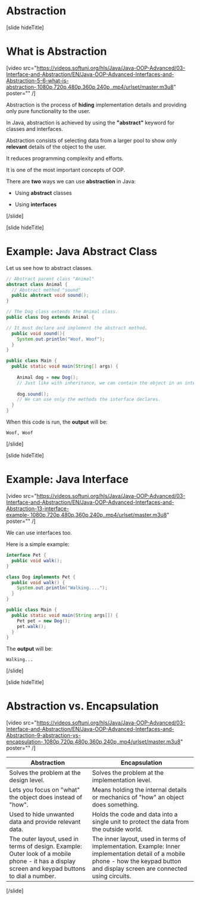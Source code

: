 # Abstraction

[slide hideTitle]

# What is Abstraction

[video src="https://videos.softuni.org/hls/Java/Java-OOP-Advanced/03-Interface-and-Abstraction/EN/Java-OOP-Advanced-Interfaces-and-Abstraction-5-6-what-is-abstraction-,1080p,720p,480p,360p,240p,.mp4/urlset/master.m3u8" poster="" /]

Abstraction is the process of **hiding** implementation details and providing only pure functionality to the user.

In Java, abstraction is achieved by using the **"abstract"** keyword for classes and interfaces.

Abstraction consists of selecting data from a larger pool to show only **relevant** details of the object to the user.

It reduces programming complexity and efforts. 

It is one of the most important concepts of OOP.


There are **two** ways we can use **abstraction** in Java:

- Using **abstract** classes

- Using **interfaces**

[/slide]


[slide hideTitle]
# Example: Java Abstract Class

Let us see how to abstract classes.

``` java
// Abstract parent class "Animal"
abstract class Animal {
  // Abstract method "sound"
  public abstract void sound();
}
```

``` java
// The Dog class extends the Animal class.
public class Dog extends Animal {

// It must declare and implement the abstract method.
  public void sound(){
    System.out.println("Woof, Woof");
  }
}
```

``` java
public class Main {
  public static void main(String[] args) {
  
    Animal dog = new Dog(); 
    // Just like with inheritance, we can contain the object in an interface that it implements.
    
    dog.sound();
    // We can use only the methods the interface declares.
  }
}
```

When this code is run, the **output** will be:

``` 
Woof, Woof
```
[/slide]


[slide hideTitle]
# Example: Java Interface

[video src="https://videos.softuni.org/hls/Java/Java-OOP-Advanced/03-Interface-and-Abstraction/EN/Java-OOP-Advanced-Interfaces-and-Abstraction-13-interface-example-,1080p,720p,480p,360p,240p,.mp4/urlset/master.m3u8" poster="" /]

We can use interfaces too.

Here is a simple example:

``` java
interface Pet {
  public void walk();
}
```

``` java
class Dog implements Pet {
  public void walk() {
    System.out.println("Walking....");
  }
}
```

``` java
public class Main {
  public static void main(String args[]) {
    Pet pet = new Dog();
    pet.walk();
  }
}
```

The **output** will be:

```
Walking...
```


[/slide]

[slide hideTitle]
# Abstraction vs. Encapsulation

[video src="https://videos.softuni.org/hls/Java/Java-OOP-Advanced/03-Interface-and-Abstraction/EN/Java-OOP-Advanced-Interfaces-and-Abstraction-9-abstraction-vs-encapsulation-,1080p,720p,480p,360p,240p,.mp4/urlset/master.m3u8" poster="" /]

|**Abstraction**|**Encapsulation**|
|---|---|
|Solves the problem at the design level.|Solves the problem at the implementation level.|
|Lets you focus on "what" the object does instead of "how".|Means holding the internal details or mechanics of "how" an object does something.|
|Used to hide unwanted data and provide relevant data.|Holds the code and data into a single unit to protect the data from the outside world.|
|The outer layout, used in terms of design. Example: Outer look of a mobile phone - it has a display screen and keypad buttons to dial a number.|The inner layout, used in terms of implementation. Example: Inner implementation detail of a mobile phone - how the keypad button and display screen are connected using circuits.|
[/slide]
